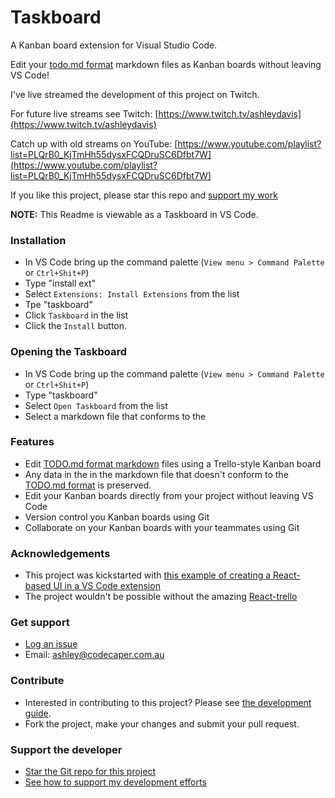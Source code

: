 # Taskboard

A Kanban board extension for Visual Studio Code.

Edit your [todo.md format](https://github.com/todomd/todo.md) markdown files as Kanban boards without leaving VS Code!

I've live streamed the development of this project on Twitch.

For future live streams see Twitch: [https://www.twitch.tv/ashleydavis](https://www.twitch.tv/ashleydavis)

Catch up with old streams on YouTube: [https://www.youtube.com/playlist?list=PLQrB0_KjTmHh55dysxFCQDruSC6Dfbt7W](https://www.youtube.com/playlist?list=PLQrB0_KjTmHh55dysxFCQDruSC6Dfbt7W)

If you like this project, please star this repo and [support my work](https://www.codecapers.com.au/about#support-my-work)

**NOTE:** This Readme is viewable as a Taskboard in VS Code.

### Installation

- In VS Code bring up the command palette (`View menu > Command Palette` or `Ctrl+Shit+P`)
- Type "install ext"
- Select `Extensions: Install Extensions` from the list
- Tpe "taskboard"
- Click `Taskboard` in the list
- Click the `Install` button.

### Opening the Taskboard

- In VS Code bring up the command palette (`View menu > Command Palette` or `Ctrl+Shit+P`)
- Type "taskboard"
- Select `Open Taskboard` from the list
- Select a markdown file that conforms to the 


### Features

- Edit [TODO.md format markdown](https://github.com/todomd/todo.md) files using a Trello-style Kanban board
- Any data in the in the markdown file that doesn't conform to the [TODO.md format](https://github.com/todomd/todo.md) is preserved.
- Edit your Kanban boards directly from your project without leaving VS Code
- Version control you Kanban boards using Git
- Collaborate on your Kanban boards with your teammates using Git

### Acknowledgements

- This project was kickstarted with [this example of creating a React-based UI in a VS Code extension](https://github.com/MikielAgutu/vscode-react-extension)
- The project wouldn't be possible without the amazing [React-trello](https://github.com/rcdexta/react-trello)

### Get support

- [Log an issue](https://github.com/ashleydavis/taskboard-vscode-extension/issues)
- Email: ashley@codecaper.com.au

### Contribute

- Interested in contributing to this project? Please see [the development guide](Development.md). 
- Fork the project, make your changes and submit your pull request.



### Support the developer

- [Star the Git repo for this project](https://github.com/ashleydavis/taskboard-vscode-extension)
- [See how to support my development efforts](http://www.codecapers.com.au/#support-my-work)

